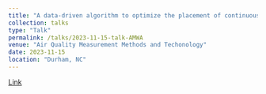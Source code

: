 ```yaml
---
title: "A data-driven algorithm to optimize the placement of continuous monitoring sensors on oil and gas sites"
collection: talks
type: "Talk"
permalink: /talks/2023-11-15-talk-AMWA
venue: "Air Quality Measurement Methods and Techonology"
date: 2023-11-15
location: "Durham, NC"
---
```


[Link](/files/AWMA_presentation_MengJia.pdf)
